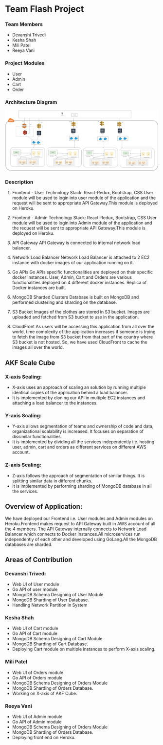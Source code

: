 # Team Flash Project

### Team Members
- Devanshi Trivedi
- Kesha Shah
- Mili Patel
- Reeya Vani

### Project Modules
- User
- Admin
- Cart
- Order

### Architecture Diagram

![Architecture Diagram](https://github.com/nguyensjsu/sp19-281-team-flash/blob/master/architecture_diagram.jpg)

### Description
1. Frontend - User
Technology Stack: React-Redux, Bootstrap, CSS
User module will be used to login into user module of the application and the request will be sent to appropriate  API Gateway.This module is deployed on Heroku.

2. Frontend - Admin
Technology Stack: React-Redux, Bootstrap, CSS
User module will be used to login into Admin module of the application and the request will be sent to appropriate  API Gateway.This module is deployed on Heroku.

3. API Gateway
API Gateway is connected to internal network load balancer.

4. Network Load Balancer
Network Load Balancer is attached to 2 EC2 instance with docker images of our application running on it.

5. Go APIs
Go APIs specific functionalities are deployed on their specific docker instances. User, Admin, Cart and Orders are various functionalities deployed on 4 different docker instances. Replica of Docker instances are built.

6. MongoDB Sharded Clusters
Database is built on MongoDB and performed clustering and sharding on the database.

7. S3 Bucket
Images of the clothes are stored in S3 bucket. Images are uploaded and fetched from S3 bucket to use in the application.
8. CloudFront
As users will be accessing this application from all over the world, time complexity of the application increases if someone is trying to fetch the image from S3 bucket from that part of the country where S3 bucket is not hosted. So, we have used CloudFront to cache the images all over the world.

## AKF Scale Cube

### X-axis Scaling:
- X-axis uses an approach of scaling an solution by running multiple identical copies of the application behind a load balancer.
- It is implemented by cloning our API in multiple EC2 instances and attaching a load balancer to the instances.



### Y-axis Scaling:
- Y-axis allows segmentation of teams and ownership of code and data, organizational scalability is increased. It focuses on separation of dissimilar functionalities.
- It is implemented by dividing all the services independently i.e. hosting user, admin, cart and orders as different services on different AWS account.

### Z-axis Scaling:
- Z-axis follows the approach of segmentation of similar things. It is splitting similar data in different chunks.
- It is implemented by performing sharding of MongoDB database in all the services.

## Overview of Application:

We have deployed our Frontend i.e. User modules and Admin modules on
Heroku.Frontend makes request to API Gateway built in AWS account of
all the 4 members. The API Gateway internally connects to Network Load
Balancer which connects to Docker Instances.All microservices run
independently of each other and developed using GoLang.All the MongoDB
databases are sharded.

## Areas of Contribution

### Devanshi Trivedi
- Web UI of User module
- Go API of user module
- MongoDB Schema Designing of User Module
- MongoDB Sharding of User Database.
- Handling Network Partition in System

### Kesha Shah
- Web UI of Cart module
- Go API of Cart module
- MongoDB Schema Designing of Cart Module
- MongoDB Sharding of Cart Database.
- Deploying Cart module on multiple instances to perform X-axis scaling.

### Mili Patel
- Web UI of Orders module
- Go API of Orders module
- MongoDB Schema Designing of Orders Module
- MongoDB Sharding of Orders Database.
- Working on X-axis of AKF Cube.

### Reeya Vani
- Web UI of Admin module
- Go API of Admin module
- MongoDB Schema Designing of Orders Module
- MongoDB Sharding of Orders Database.
- Deploying front end on Heroku.